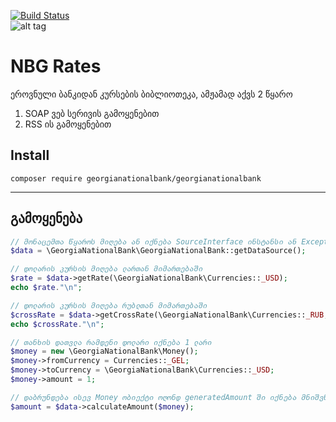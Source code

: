 [![Build Status](https://travis-ci.org/nikopeikrishvili/GeorgiaNationalBank.svg?branch=master)](https://travis-ci.org/nikopeikrishvili/GeorgiaNationalBank)
<br />
![alt tag](https://media.licdn.com/media/p/1/000/211/335/1f72ee7.png)
# NBG Rates
ეროვნული ბანკიდან კურსების ბიბლიოთეკა, ამჟამად აქვს 2 წყარო <br />
1. SOAP ვებ სერივის გამოყენებით <br />
2. RSS ის გამოყენებით <br />

## Install
```
composer require georgianationalbank/georgianationalbank
```
***
## გამოყენება
```PHP
// მონაცემთა წყაროს მიღება ან იქნება SourceInterface ინსტანსი ან Exception
$data = \GeorgiaNationalBank\GeorgiaNationalBank::getDataSource();

// დოლარის კურსის მიღება ლართან მიმართებაში
$rate = $data->getRate(\GeorgiaNationalBank\Currencies::_USD);
echo $rate."\n";

// დოლარის კურსის მიღება რუბლთან მიმართებაში
$crossRate = $data->getCrossRate(\GeorgiaNationalBank\Currencies::_RUB, \GeorgiaNationalBank\Currencies::_USD);
echo $crossRate."\n";

// თანხის დათვლა რამდენი დოლარი იქნება 1 ლარი
$money = new \GeorgiaNationalBank\Money();
$money->fromCurrency = Currencies::_GEL;
$money->toCurrency = \GeorgiaNationalBank\Currencies::_USD;
$money->amount = 1;

// დაბრუნდება ისევ Money ობიექტი ოღონდ generatedAmount ში იქნება მნიშვნელობა
$amount = $data->calculateAmount($money);
```